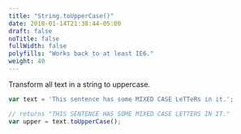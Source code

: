 ```yaml
---
title: "String.toUpperCase()"
date: 2018-01-14T21:38:44-05:00
draft: false
noTitle: false
fullWidth: false
polyfills: "Works back to at least IE6."
weight: 40
---
```


Transform all text in a string to uppercase.

```javascript
var text = 'This sentence has some MIXED CASE LeTTeRs in it.';

// returns "THIS SENTENCE HAS SOME MIXED CASE LETTERS IN IT."
var upper = text.toUpperCase();
```